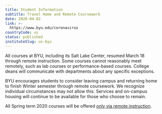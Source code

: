 ```yaml
---
title: Student Information
subtitle: Travel Home and Remote Coursework
date: 2020-04-02
link: >-
  https://www.byu.edu/coronavirus
countryCode: us
status: published
instituteSlug: us-byu
---
```

  
All courses at BYU, including its Salt Lake Center, resumed March 18 through remote instruction. Some courses cannot reasonably meet remotely, such as lab courses or performance-based courses. College deans will communicate with departments about any specific exceptions. 

BYU encourages students to consider leaving campus and returning home to finish Winter semester through remote coursework. We recognize individual circumstances may not allow this. Services and on-campus housing will continue to be available for those who choose to remain. 

All Spring term 2020 courses will be offered [only via remote instruction]( https://news.byu.edu/announcements/byu-to-continue-remote-learning-through-spring-term). 

